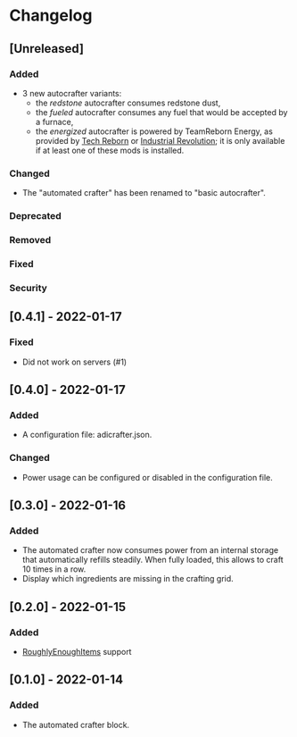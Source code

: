 # Changelog

## [Unreleased]

### Added

* 3 new autocrafter variants:
    * the *redstone* autocrafter consumes redstone dust,
    * the *fueled* autocrafter consumes any fuel that would be accepted by a furnace,
    * the *energized* autocrafter is powered by TeamReborn Energy, as provided
      by [Tech Reborn](https://www.curseforge.com/minecraft/mc-mods/techreborn)
      or [Industrial Revolution](https://www.curseforge.com/minecraft/mc-mods/industrial-revolution); it is only
      available if at least one of these mods is installed.

### Changed

* The "automated crafter" has been renamed to "basic autocrafter".

### Deprecated

### Removed

### Fixed

### Security

## [0.4.1] - 2022-01-17

### Fixed

* Did not work on servers (#1)

## [0.4.0] - 2022-01-17

### Added

* A configuration file: adicrafter.json.

### Changed

* Power usage can be configured or disabled in the configuration file.

## [0.3.0] - 2022-01-16

### Added

* The automated crafter now consumes power from an internal storage that automatically refills steadily. When fully
  loaded, this allows to craft 10 times in a row.
* Display which ingredients are missing in the crafting grid.

## [0.2.0] - 2022-01-15

### Added

* [RoughlyEnoughItems](https://www.curseforge.com/minecraft/mc-mods/roughly-enough-items) support

## [0.1.0] - 2022-01-14

### Added

* The automated crafter block.
